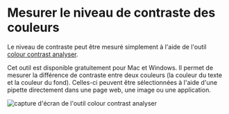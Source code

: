 # Mesurer le niveau de contraste des couleurs

<script>$(document).ready(function () {
    setBreadcrumb([
        {"label":"Outils de test", "url": "./methodes-outils.html"},
        {"label":"Mesurer le niveau de contraste des couleurs"}]);
});</script>

<span data-menuitem="methodes-outils"></span>

Le niveau de contraste peut être mesuré simplement à l'aide de l'outil [colour contrast analyser](http://www.paciellogroup.com/resources/contrastanalyser/).

Cet outil est disponible gratuitement pour Mac et Windows. Il permet de mesurer la différence de contraste entre deux couleurs (la couleur du texte et la couleur du fond). Celles-ci peuvent être sélectionnées à l'aide d'une pipette directement dans une page web, une image ou une application.  

![capture d'écran de l'outil colour contrast analyser](./images/contraste2.png)<!--  This file is part of a11y-guidelines | Our vision of mobile & web accessibility guidelines and best practices, with valid/invalid examples.
 Copyright (C) 2016  Orange SA
 See the Creative Commons Legal Code Attribution-ShareAlike 3.0 Unported License for more details (LICENSE file). -->